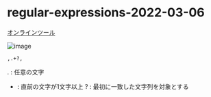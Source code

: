 # regular-expressions-2022-03-06

[オンラインツール](https://php-regexp.a-zumi.net/preg_replace)

![image](https://user-images.githubusercontent.com/1501327/156913342-c4637e46-ea3f-4937-a680-a786d8689ec5.png)
```
,.+?,
```

. : 任意の文字
+ : 直前の文字が1文字以上
? : 最初に一致した文字列を対象とする
